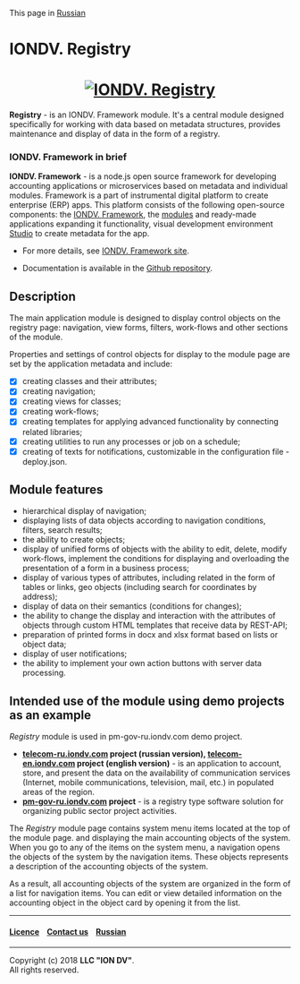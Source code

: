 This page in [Russian](/README_RU.md)

# IONDV. Registry

<h1 align="center"> <a href="https://www.iondv.com/"><img src="/registry.png" alt="IONDV. Registry" align="center"></a>
</h1>  

**Registry** - is an IONDV. Framework module. It's a central module designed specifically for working with data based on metadata structures, provides maintenance and display of data in the form of a registry.

### IONDV. Framework in brief

**IONDV. Framework** - is a node.js open source framework for developing accounting applications
or microservices based on metadata and individual modules. Framework is a part of 
instrumental digital platform to create enterprise 
(ERP) apps. This platform consists of the following open-source components: the [IONDV. Framework](https://github.com/iondv/framework), the
[modules](https://github.com/topics/iondv-module) and ready-made applications expanding it
functionality, visual development environment [Studio](https://github.com/iondv/studio) to create metadata for the app.

* For more details, see [IONDV. Framework site](https://iondv.com). 

* Documentation is available in the [Github repository](https://github.com/iondv/framework/blob/master/docs/en/index.md).

## Description

The main application module is designed to display control objects on the registry page:
navigation, view forms, filters, work-flows and other sections of the module.

Properties and settings of control objects for display to the module page are set by the application metadata and include:

- [x] creating classes and their attributes;
- [x] creating navigation;
- [x] creating views for classes;
- [x] creating work-flows;
- [x] creating templates for applying advanced functionality by connecting related libraries;
- [x] creating utilities to run any processes or job on a schedule;
- [x] creating of texts for notifications, customizable in the configuration file - deploy.json. 

## Module features

- hierarchical display of navigation;
- displaying lists of data objects according to navigation conditions, filters, search results;
- the ability to create objects;
- display of unified forms of objects with the ability to edit, delete, modify work-flows, implement the conditions for displaying and overloading the presentation of a form in a business process;
- display of various types of attributes, including related in the form of tables or links, geo objects (including search for coordinates by address);
- display of data on their semantics (conditions for changes);
- the ability to change the display and interaction with the attributes of objects through custom HTML templates that receive data by REST-API;
- preparation of printed forms in docx and xlsx format based on lists or object data;
- display of user notifications;
- the ability to implement your own action buttons with server data processing.

## Intended use of the module using demo projects as an example

_Registry_ module is used in pm-gov-ru.iondv.com demo project.

* **[telecom-ru.iondv.com](https://telecom-ru.iondv.com/geomap) project (russian version), [telecom-en.iondv.com](https://telecom-en.iondv.com/geomap) project (english version)** - is an application to account, store, and present the data on the availability of communication services (Internet, mobile communications, television, mail, etc.) in populated areas of the region. 
* **[pm-gov-ru.iondv.com](https://pm-gov-ru.iondv.com/geomap) project** - is a registry type software solution for organizing public sector project activities.  

The _Registry_ module page contains system menu items located at the top of the module page. and displaying the main accounting objects of the system. When you go to any of the items on the system menu, a navigation opens the objects of the system by the navigation items. These objects represents a description of the accounting objects of the system.

As a result, all accounting objects of the system are organized in the form of a list for navigation items. You can edit or view detailed information on the accounting object in the object card by opening it from the list.


--------------------------------------------------------------------------  


 #### [Licence](/LICENSE) &ensp;  [Contact us](https://iondv.com/portal/contacts) &ensp;  [Russian](/docs/ru/readme.md)   &ensp;           


--------------------------------------------------------------------------  

Copyright (c) 2018 **LLC "ION DV"**.  
All rights reserved. 